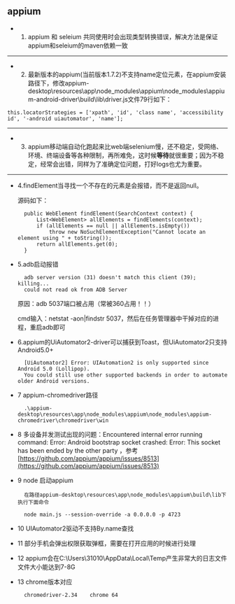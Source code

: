 ## appium

- 1. appium 和 seleium 共同使用时会出现类型转换错误，解决方法是保证appium和seleium的maven依赖一致

----------

- 2. 最新版本的appium(当前版本1.7.2)不支持name定位元素，在appium安装路径下，修改appium-desktop\resources\app\node_modules\appium\node_modules\appium-android-driver\build\lib\driver.js文件79行如下：
```
this.locatorStrategies = ['xpath', 'id', 'class name', 'accessibility id', '-android uiautomator', 'name'];
```

----------

- 3. appium移动端自动化跑起来比web端selenium慢，还不稳定，受网络、环境、终端设备等各种限制，再所难免，这时候**等待**就很重要；因为不稳定，经常会出错，同样为了准确定位问题，打好logs也尤为重要。

---

- 4.findElement当寻找一个不存在的元素是会报错，而不是返回null。

	源码如下：

		public WebElement findElement(SearchContext context) {
			List<WebElement> allElements = findElements(context);
			if (allElements == null || allElements.isEmpty())
				throw new NoSuchElementException("Cannot locate an element using " + toString());
			return allElements.get(0);
		}
  	


- 5.adb启动报错

		adb server version (31) doesn't match this client (39); killing...
		could not read ok from ADB Server
	原因：adb 5037端口被占用（常被360占用！！）

	cmd输入：netstat -aon|findstr 5037，然后在任务管理器中干掉对应的进程，重启adb即可

- 6.appium的UiAutomator2-driver可以捕获到Toast，但UiAutomator2只支持Android5.0+
	
		[UiAutomator2] Error: UIAutomation2 is only supported since Android 5.0 (Lollipop). 
		You could still use other supported backends in order to automate older Android versions.

- 7 appium-chromedriver路径

		.\appium-desktop\resources\app\node_modules\appium\node_modules\appium-chromedriver\chromedriver\win

- 8 多设备并发测试出现的问题：Encountered internal error running command: Error: Android bootstrap socket crashed: Error: This socket has been ended by the other party ，参考[https://github.com/appium/appium/issues/8513](https://github.com/appium/appium/issues/8513)


- 9 node 启动appium  
		
		在路径appium-desktop\resources\app\node_modules\appium\build\lib下执行下面命令

		node main.js --session-override -a 0.0.0.0 -p 4723
- 10 UIAutomator2驱动不支持By.name查找

- 11 部分手机会弹出权限获取弹框，需要在打开应用的时候进行处理

- 12 appium会在C:\Users\31010\AppData\Local\Temp产生非常大的日志文件 文件大小能达到7-8G
	
- 13 chrome版本对应

		chromedriver-2.34    chrome 64

